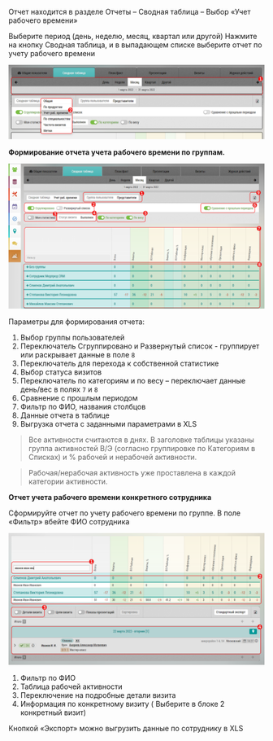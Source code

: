 Отчет находится в разделе Отчеты – Сводная таблица – Выбор «Учет рабочего времени»
 
Выберите период (день, неделю, месяц, квартал или другой)
Нажмите на кнопку Сводная таблица, и в выпадающем списке выберите отчет по учету рабочего времени



![](../images/chek-work-time.png)

 **Формирование отчета учета рабочего времени по группам.**

![](../images/chek-work-reports.png)

Параметры для формирования отчета:

1. Выбор группы пользователей
2. Переключатель Сгруппировано и Развернутый список  - группирует или раскрывает данные в поле `8`
3. Переключатель для перехода к собственной статистике
4. Выбор статуса визитов
5. Переключатель  по категориям и по весу –  переключает данные день/вес в полях `7` и `8`
6. Сравнение с прошлым периодом
7. Фильтр по ФИО, названия столбцов
8. Данные отчета в таблице
9. Выгрузка отчета с заданными параметрами в XLS

> Все активности считаются в днях. В заголовке таблицы указаны группа активностей В/Э (согласно группировке по Категориям в Списках) и % рабочей и нерабочей активности. 

> Рабочая/нерабочая активность уже проставлена в каждой категории активности.

**Отчет учета рабочего времени конкретного сотрудника**

Сформируйте отчет по учету рабочего времени по группе. В поле «Фильтр» вбейте ФИО сотрудника

![](../images/selekt-medpred.png)
 
1. Фильтр по ФИО
2. Таблица рабочей активности
3. Переключение на подробные детали визита
4. Информация по конкретному визиту ( Выберите в блоке 2 конкретный визит)

Кнопкой «Экспорт» можно выгрузить данные по сотруднику в XLS

